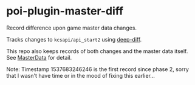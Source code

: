 # poi-plugin-master-diff

Record difference upon game master data changes.

Tracks changes to `kcsapi/api_start2` using [deep-diff](https://www.npmjs.com/package/deep-diff).

This repo also keeps records of both changes and the master data itself. See [MasterData](/MasterData) for detail.

Note: Timestamp 1537683246246 is the first record since phase 2,
sorry that I wasn't have time or in the mood of fixing this earlier...
